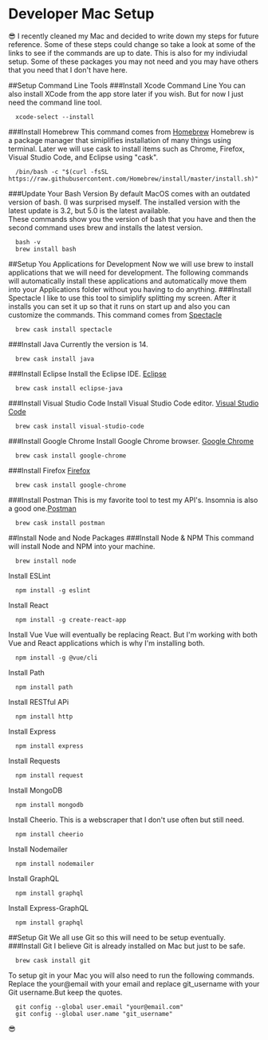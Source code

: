 # Developer Mac Setup
:sunglasses:
I recently cleaned my Mac and decided to write down my steps for future reference. Some of these steps could change so take a look at some of the links to see if the commands are up to date. This is also for my indiviudal setup. Some of these packages you may not need and you may have others that you need that I don't have here. 

##Setup Command Line Tools
###Install Xcode Command Line
You can also install XCode from the app store later if you wish. But for now I just need the command line tool. 
```text
  xcode-select --install
```
###Install Homebrew
This command comes from [Homebrew](https://brew.sh)
Homebrew is a package manager that simiplifies installation of many things using terminal. Later we will use cask to install items such as Chrome, Firefox, Visual Studio Code, and Eclipse using "cask".
```text
  /bin/bash -c "$(curl -fsSL https://raw.githubusercontent.com/Homebrew/install/master/install.sh)"
```
###Update Your Bash Version
By default MacOS comes with an outdated version of bash. (I was surprised myself. The installed version with the latest update is 3.2, but 5.0 is the latest available.  
These commands show you the version of bash that you have and then the second command uses brew and installs the latest version. 
```text
  bash -v
  brew install bash
```

##Setup You Applications for Development
Now we will use brew to install applications that we will need for development. The following commands will automatically install these applications and automatically move them into your Applications folder without you having to do anything. 
###Install Spectacle 
I like to use this tool to simiplify splitting my screen. After it installs you can set it up so that it runs on start up and also you can customize the commands. This command comes from [Spectacle](https://www.spectacleapp.com)
```text
  brew cask install spectacle
```
###Install Java
Currently the version is 14. 
```text
  brew cask install java
```
###Install Eclipse
Install the Eclipse IDE. [Eclipse](https://www.eclipse.org/downloads/)
```text
  brew cask install eclipse-java
```
###Install Visual Studio Code
Install Visual Studio Code editor. [Visual Studio Code](https://code.visualstudio.com) 
```text
  brew cask install visual-studio-code
```
###Install Google Chrome
Install Google Chrome browser. [Google Chrome](https://www.google.com/chrome/)
```text
  brew cask install google-chrome
```
###Install Firefox
[Firefox](https://www.mozilla.org/en-US/firefox/new/)
```text
  brew cask install google-chrome
```
###Install Postman
This is my favorite tool to test my API's. Insomnia is also a good one.[Postman](https://www.postman.com)
```text
  brew cask install postman
```

##Install Node and Node Packages 
###Install Node & NPM 
This command will install Node and NPM into your machine. 
```text
  brew install node
```
Install ESLint
```text
  npm install -g eslint
```
Install React
```text
  npm install -g create-react-app
```
Install Vue
Vue will eventually be replacing React. But I'm working with both Vue and React applications which is why I'm installing both.  
```text
  npm install -g @vue/cli
```
Install Path
```text
  npm install path
```
Install RESTful APi 
```text
  npm install http
```
Install Express
```text
  npm install express
```
Install Requests 
```text
  npm install request
```
Install MongoDB
```text
  npm install mongodb
```
Install Cheerio. This is a webscraper that I don't use often but still need. 
```text
  npm install cheerio
```
Install Nodemailer 
```text
  npm install nodemailer
```
Install GraphQL
```text
  npm install graphql
```
Install Express-GraphQL
```text
  npm install graphql
```

##Setup Git
We all use Git so this will need to be setup eventually. 
###Install Git
I believe Git is already installed on Mac but just to be safe.
```text
  brew cask install git
```
To setup git in your Mac you will also need to run the following commands. Replace the your@email with your email and replace git_username with your Git username.But keep the quotes. 
```text
  git config --global user.email "your@email.com"
  git config --global user.name "git_username"
 ```
:sunglasses:

